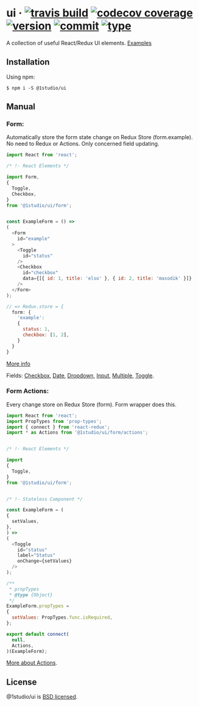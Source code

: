 # ui &middot; [![travis build](https://img.shields.io/travis/roberto404/ui.svg)](https://travis-ci.org/roberto404/ui) [![codecov coverage](https://img.shields.io/codecov/c/github/roberto404/ui.svg)](https://codecov.io/gh/roberto404/ui) [![version](https://img.shields.io/npm/v/@1studio/ui.svg)](http://npm.im/@1studio/ui) [![commit](https://img.shields.io/badge/commitizen-friendly-brightgreen.svg)](http://commitizen.github.io/cz-cli/) [![type](https://img.shields.io/badge/type%20checking-flow-yellow.svg)](https://flow.org/)
A collection of useful React/Redux UI elements. [Examples](https://roberto404.github.io/ui/)

## Installation

Using npm:
```shell
$ npm i -S @1studio/ui
```

## Manual

### Form:

Automatically store the form state change on Redux Store (form.example). No need to Redux or Actions. Only concerned field updating.

```javascript
import React from 'react';

/* !- React Elements */

import Form,
{
  Toggle,
  Checkbox,
}
from '@1studio/ui/form';


const ExampleForm = () =>
(
  <Form
    id="example"
  >
    <Toggle
      id="status"
    />
    <Checkbox
      id="checkbox"
      data={[{ id: 1, title: 'elso' }, { id: 2, title: 'masodik' }]}
    />
  </Form>
);

// => Redux.store = {
  form: {
    'example':
    {
      status: 1,
      checkbox: [1, 2],
    }
  }
}
```
[More info](./docs/form.md)

Fields: [Checkbox](./docs/checkbox.md), [Date](./docs/date.md), [Dropdown](./docs/dropdown.md), [Input](./docs/input.md), [Multiple](./docs/multiple.md), [Toggle](./docs/toggle.md).


### Form Actions:

Every change store on Redux Store (form). Form wrapper does this.

```javascript
import React from 'react';
import PropTypes from 'prop-types';
import { connect } from 'react-redux';
import * as Actions from '@1studio/ui/form/actions';


/* !- React Elements */

import
{
  Toggle,
}
from '@1studio/ui/form';


/* !- Stateless Component */

const ExampleForm = (
{
  setValues,
},
) =>
(
  <Toggle
    id="status"
    label="Status"
    onChange={setValues}
  />
);

/**
 * propTypes
 * @type {Object}
 */
ExampleForm.propTypes =
{
  setValues: PropTypes.func.isRequired,
};

export default connect(
  null,
  Actions,
)(ExampleForm);
```

[More about Actions](./MANUAL.md).

## License

@1studio/ui is [BSD licensed](./LICENSE).
